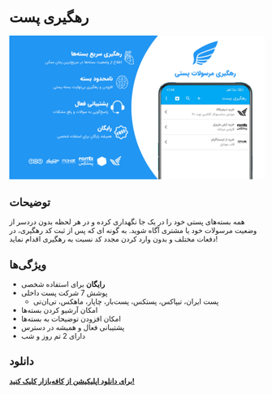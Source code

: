 # رهگیری پست
![Banner Image](https://raw.githubusercontent.com/MrArashAzizi/Iran-Mail-Service-Tracking/master/banner.jpg)

## توضیحات
همه بسته‌های پستی خود را در یک جا نگهداری کرده و در هر لحظه بدون دردسر از وضعیت مرسولات خود یا مشتری آگاه شوید.
به گونه ای که پس از ثبت کد رهگیری، در دفعات مختلف و بدون وارد کردن مجدد کد نسبت به رهگیری اقدام نماید!

## ویژگی‌ها
- **رایگان** برای استفاده شخصی
- پوشش 7 شرکت پست داخلی
  - پست ایران، تیپاکس، پستکس، پست‌بار، چاپار، ماهکس، تی‌ان‌تی
- امکان آرشیو کردن بسته‌ها
- امکان افزودن توضیحات به بسته‌ها
- پشتیبانی فعال و همیشه در دسترس
- دارای 2 تم روز و شب

## دانلود
**[برای دانلود اپلیکیشن از کافه‌بازار کلیک کنید!](https://cafebazaar.ir/app/arash.post.tracker)**
